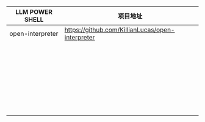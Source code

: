| LLM POWER SHELL            | 项目地址 | 
|--------------------------------|------|
| open-interpreter |  https://github.com/KillianLucas/open-interpreter  |
|                       |  | 
|                       |  | 
|                       |  | 
|                       |  | 
|                       |  | 
|                       |  | 
|                       |  | 
|                       |  | 
|                       |  | 
|                       |  | 
|                       |  | 
|                       |  | 
|                       |  | 
|                       |  | 
|                       |  | 
|                       |  | 
|                       |  | 
|                       |  | 
|                       |  | 
|                       |  | 
|                       |  | 
|                       |  | 
|                       |  | 
|                       |  | 
|                       |  | 
|                       |  | 
|                       |  | 
|                       |  | 
|                       |  | 
|                       |  | 
|                       |  | 
|                       |  | 
